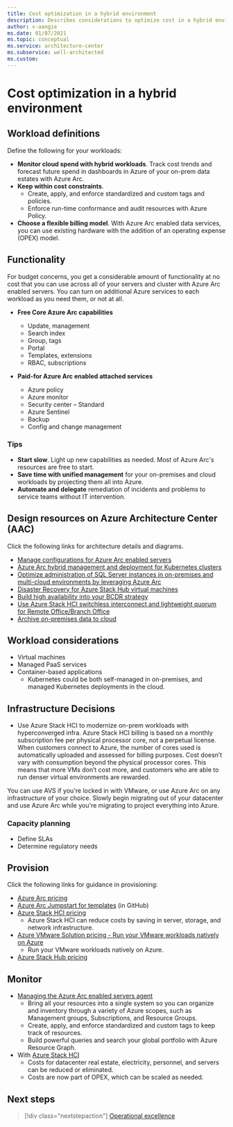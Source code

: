```yaml
---
title: Cost optimization in a hybrid environment
description: Describes considerations to optimize cost in a hybrid environment.
author: v-aangie
ms.date: 01/07/2021
ms.topic: conceptual
ms.service: architecture-center
ms.subservice: well-architected
ms.custom:
---
```


# Cost optimization in a hybrid environment

## Workload definitions

Define the following for your workloads:

- **Monitor cloud spend with hybrid workloads**. Track cost trends and forecast future spend in dashboards in Azure of your on-prem data estates with Azure Arc.<!--CAF Overlap-->
- **Keep within cost constraints**.<!--CAF Overlap-->
   - Create, apply, and enforce standardized and custom tags and policies.<!--CAF Overlap-->
   - Enforce run-time conformance and audit resources with Azure Policy.<!--CAF Overlap-->
- **Choose a flexible billing model**. With Azure Arc enabled data services, you can use existing hardware with the addition of an operating expense (OPEX) model.

## Functionality

For budget concerns, you get a considerable amount of functionality at no cost that you can use across all of your servers and cluster<!--CAF Overlap "across all of your servers and cluster"--> with Azure Arc enabled servers. You can turn on additional Azure services to each workload as you need them, or not at all.

- **Free Core Azure Arc capabilities**
   - Update, management<!--CAF Overlap-->
   - Search index<!--CAF Overlap-->
   - Group, tags<!--CAF Overlap-->
   - Portal
   - Templates, extensions
   - RBAC, subscriptions

- **Paid-for Azure Arc enabled attached services**
   - Azure policy
   - Azure monitor
   - Security center – Standard
   - Azure Sentinel
   - Backup
   - Config and change management

### Tips

- **Start slow**. Light up new capabilities as needed. Most of Azure Arc's resources are free to start.
- **Save time with unified management<!--CAF Overlap "unified management"-->** for your on-premises and cloud workloads by projecting them all into Azure.
- **Automate and delegate** remediation of incidents and problems to service teams without IT intervention.<!--CAF Overlap-->
 
## Design resources on Azure Architecture Center (AAC)

Click the following links for architecture details and diagrams.

- [Manage configurations for Azure Arc enabled servers](/azure/architecture/hybrid/azure-arc-hybrid-config)
- [Azure Arc hybrid management and deployment for Kubernetes clusters](/azure/architecture/hybrid/arc-hybrid-kubernetes)
- [Optimize administration of SQL Server instances in on-premises and multi-cloud environments by leveraging Azure Arc](/azure/architecture/hybrid/azure-arc-sql-server)
- [Disaster Recovery for Azure Stack Hub virtual machines](/azure/architecture/hybrid/azure-stack-vm-dr)
- [Build high availability into your BCDR strategy](/azure/architecture/solution-ideas/articles/build-high-availability-into-your-bcdr-strategy)
- [Use Azure Stack HCI switchless interconnect and lightweight quorum for Remote Office/Branch Office](/azure/architecture/hybrid/azure-stack-robo)
- [Archive on-premises data to cloud](/azure/architecture/solution-ideas/articles/backup-archive-on-premises)
 
## Workload considerations

- Virtual machines
- Managed PaaS services
- Container-based applications
   - Kubernetes could be both self-managed in on-premises, and managed Kubernetes deployments in the cloud.

## Infrastructure Decisions

- Use Azure Stack HCI to modernize on-prem workloads with hyperconverged infra. Azure Stack HCI billing is based on a monthly subscription fee per physical processor core, not a perpetual license. When customers connect to Azure, the number of cores used is automatically uploaded and assessed for billing purposes. Cost doesn’t vary with consumption beyond the physical processor cores. This means that more VMs don’t cost more, and customers who are able to run denser virtual environments are rewarded.

You can use AVS if you're locked in with VMware, or use Azure Arc on any infrastructure of your choice. Slowly begin migrating out of your datacenter and use Azure Arc while you're migrating to project everything into Azure.<!--CAF Overlap-->

### Capacity planning

- Define SLAs
- Determine regulatory needs

## Provision

Click the following links for guidance in provisioning:

- [Azure Arc pricing](https://azure.microsoft.com/pricing/details/azure-arc/)
- [Azure Arc Jumpstart for templates](https://github.com/microsoft/azure_arc) (in GitHub)
- [Azure Stack HCI pricing](https://azure.microsoft.com/en-us/pricing/details/azure-stack/hci/)
   - Azure Stack HCI can reduce costs by saving in server, storage, and network infrastructure.
- [Azure VMware Solution pricing - Run your VMware workloads natively on Azure](https://azure.microsoft.com/pricing/details/azure-vmware/)
   - Run your VMware workloads natively on Azure.
- [Azure Stack Hub pricing](https://azure.microsoft.com/pricing/details/azure-stack/hub/)

## Monitor

- [Managing the Azure Arc enabled servers agent](/azure/azure-arc/servers/manage-agent)
   - Bring all your resources into a single system so you can organize and inventory through a variety of Azure scopes, such as Management groups, Subscriptions, and Resource Groups.<!--CAF Overlap-->
   - Create, apply, and enforce standardized and custom tags to keep track of resources.<!--CAF Overlap-->
   - Build powerful queries and search your global portfolio with Azure Resource Graph.<!--CAF Overlap-->
- With [Azure Stack HCI](https://azure.microsoft.com/en-us/pricing/details/azure-stack/hci/)
   - Costs for datacenter real estate, electricity, personnel, and servers can be reduced or eliminated.<!--CAF Overlap-->
   - Costs are now part of OPEX, which can be scaled as needed.<!--CAF Overlap-->

## Next steps

>[!div class="nextstepaction"]
>[Operational excellence](/azure/architecture/framework/hybrid/hybrid-opex)